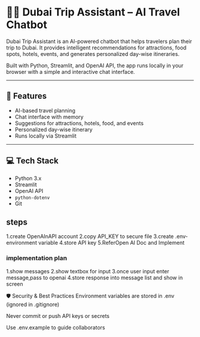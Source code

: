 
# 🧙‍♂️ Dubai Trip Assistant – AI Travel Chatbot

Dubai Trip Assistant is an AI-powered chatbot that helps travelers plan their trip to Dubai. It provides intelligent recommendations for attractions, food spots, hotels, events, and generates personalized day-wise itineraries.

Built with Python, Streamlit, and OpenAI API, the app runs locally in your browser with a simple and interactive chat interface.

---

## 🚀 Features

- AI-based travel planning
- Chat interface with memory
- Suggestions for attractions, hotels, food, and events
- Personalized day-wise itinerary
- Runs locally via Streamlit

---

## 💻 Tech Stack

- Python 3.x  
- Streamlit  
- OpenAI API  
- `python-dotenv`  
- Git
 
## steps
1.create OpenAInAPI account
2.copy API_KEY to secure file
3.create .env- environment variable
4.store API key
5.ReferOpen AI Doc and Implement


### implementation plan
1.show messages
2.show textbox for input
3.once user input enter message,pass to openai
4.store response into message list and show in screen

🛡️ Security & Best Practices
Environment variables are stored in .env (ignored in .gitignore)

Never commit or push API keys or secrets

Use .env.example to guide collaborators


